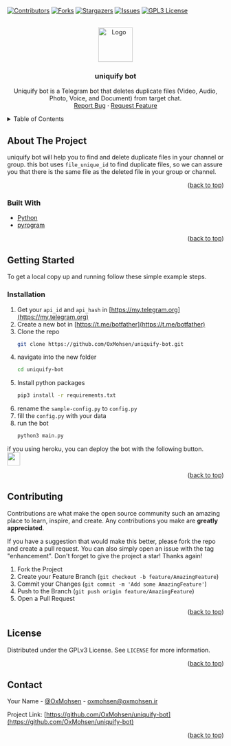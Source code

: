 <div id="top"></div>

[![Contributors][contributors-shield]][contributors-url]
[![Forks][forks-shield]][forks-url]
[![Stargazers][stars-shield]][stars-url]
[![Issues][issues-shield]][issues-url]
[![GPL3 License][license-shield]][license-url]


<br />
<div align="center">
  <a href="https://github.com/OxMohsen/uniquify-bot">
    <img src="https://img.apksum.com/4c/com.duplicate.files.remover.duplicatefinderfiles/1.0/icon.png" alt="Logo" width="80" height="80">
  </a>

<h3 align="center">uniquify bot</h3>

  <p align="center">
    Uniquify bot is a Telegram bot that deletes duplicate files (Video, Audio, Photo, Voice, and Document) from target chat.
    <br />
    <a href="https://github.com/OxMohsen/uniquify-bot/issues">Report Bug</a>
    ·
    <a href="https://github.com/OxMohsen/uniquify-bot/issues">Request Feature</a>
  </p>
</div>

<details>
  <summary>Table of Contents</summary>
  <ol>
    <li>
      <a href="#about-the-project">About The Project</a>
      <ul>
        <li><a href="#built-with">Built With</a></li>
      </ul>
    </li>
    <li>
      <a href="#getting-started">Getting Started</a>
      <ul>
        <li><a href="#installation">Installation</a></li>
      </ul>
    </li>
    <li><a href="#contributing">Contributing</a></li>
    <li><a href="#license">License</a></li>
    <li><a href="#contact">Contact</a></li>
  </ol>
</details>



## About The Project

uniquify bot will help you to find and delete duplicate files in your channel or group.
this bot uses `file_unique_id` to find duplicate files, so we can assure you that there is the same file as the deleted file in your group or channel.

<p align="right">(<a href="#top">back to top</a>)</p>



### Built With

* [Python](https://www.python.org/)
* [pyrogram](https://pyrogram.org/)

<p align="right">(<a href="#top">back to top</a>)</p>


## Getting Started

To get a local copy up and running follow these simple example steps.

### Installation

1. Get your `api_id` and `api_hash` in [https://my.telegram.org](https://my.telegram.org)
2. Create a new bot in [https://t.me/botfather](https://t.me/botfather)
3. Clone the repo
   ```sh
   git clone https://github.com/OxMohsen/uniquify-bot.git
   ```
4. navigate into the new folder
   ```sh
   cd uniquify-bot
   ```
5. Install python packages
   ```sh
   pip3 install -r requirements.txt
   ```
5. rename the `sample-config.py` to `config.py`
6. fill the `config.py` with your data
7. run the bot
   ```sh
   python3 main.py
   ```

if you using heroku, you can deploy the bot with the following button.<br >
<a href="https://heroku.com/deploy?template=https://github.com/OxMohsen/uniquify-bot">
<img height="30px" src="https://img.shields.io/badge/Deploy%20To%20Heroku-blueviolet?style=for-the-badge&logo=heroku">
</a>

<p align="right">(<a href="#top">back to top</a>)</p>

## Contributing

Contributions are what make the open source community such an amazing place to learn, inspire, and create. Any contributions you make are **greatly appreciated**.

If you have a suggestion that would make this better, please fork the repo and create a pull request. You can also simply open an issue with the tag "enhancement".
Don't forget to give the project a star! Thanks again!

1. Fork the Project
2. Create your Feature Branch (`git checkout -b feature/AmazingFeature`)
3. Commit your Changes (`git commit -m 'Add some AmazingFeature'`)
4. Push to the Branch (`git push origin feature/AmazingFeature`)
5. Open a Pull Request

<p align="right">(<a href="#top">back to top</a>)</p>


## License

Distributed under the GPLv3 License. See `LICENSE` for more information.

<p align="right">(<a href="#top">back to top</a>)</p>


## Contact

Your Name - [@OxMohsen](https://twitter.com/OxMohsen) - oxmohsen@oxmohsen.ir

Project Link: [https://github.com/OxMohsen/uniquify-bot](https://github.com/OxMohsen/uniquify-bot)

<p align="right">(<a href="#top">back to top</a>)</p>


[contributors-shield]: https://img.shields.io/github/contributors/OxMohsen/uniquify-bot.svg?style=for-the-badge
[contributors-url]: https://github.com/OxMohsen/uniquify-bot/graphs/contributors
[forks-shield]: https://img.shields.io/github/forks/OxMohsen/uniquify-bot.svg?style=for-the-badge
[forks-url]: https://github.com/OxMohsen/uniquify-bot/network/members
[stars-shield]: https://img.shields.io/github/stars/OxMohsen/uniquify-bot.svg?style=for-the-badge
[stars-url]: https://github.com/OxMohsen/uniquify-bot/stargazers
[issues-shield]: https://img.shields.io/github/issues/OxMohsen/uniquify-bot.svg?style=for-the-badge
[issues-url]: https://github.com/OxMohsen/uniquify-bot/issues
[license-shield]: https://img.shields.io/github/license/OxMohsen/uniquify-bot.svg?style=for-the-badge
[license-url]: https://github.com/OxMohsen/uniquify-bot/blob/main/LICENSE
